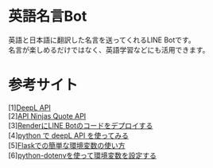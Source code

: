 # 英語名言Bot
英語と日本語に翻訳した名言を送ってくれるLINE Botです。<br>
名言が楽しめるだけではなく、英語学習などにも活用できます。

# 参考サイト
[1][DeepL API](https://www.deepl.com/ja/pro-api?cta=header-pro-api/)<br>
[2][API Ninjas Quote API](https://api-ninjas.com/api/quotes)<br>
[3][RenderにLINE Botのコードをデプロイする](https://zenn.dev/protoout/articles/56-line-bot-render-deploy)<br>
[4][python で deepL API を使ってみる](https://qiita.com/Negelon/items/ad0e47d15372e0d82ca9)<br>
[5][Flaskでの簡単な環境変数の使い方](https://zenn.dev/sivaquen/articles/4cfd2561b3e071)<br>
[6][python-dotenvを使って環境変数を設定する](https://qiita.com/harukikaneko/items/b004048f8d1eca44cba9)<br>
